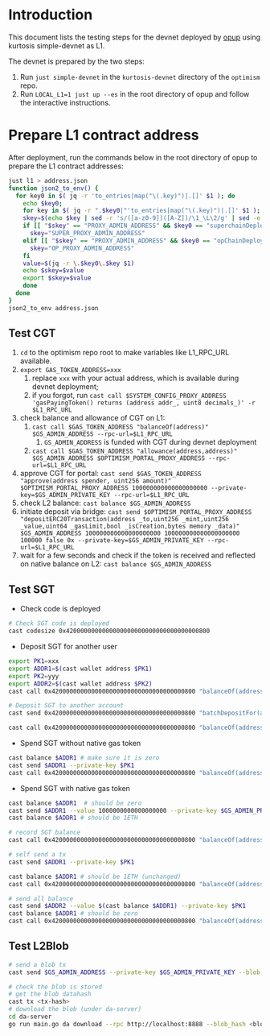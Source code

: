 # Introduction

This document lists the testing steps for the devnet deployed by [opup](https://github.com/zhiqiangxu/opup) using kurtosis simple-devnet as L1.

The devnet is prepared by the two steps:

1. Run `just simple-devnet` in the `kurtosis-devnet` directory of the `optimism` repo.
2. Run `LOCAL_L1=1 just up --es` in the root directory of opup and follow the interactive instructions.

# Prepare L1 contract address

After deployment, run the commands below in the root directory of opup to prepare the L1 contract addresses:

```bash
just l1 > address.json
function json2_to_env() {
  for key0 in $( jq -r 'to_entries|map("\(.key)")|.[]' $1 ); do
    echo $key0;
    for key in $( jq -r ".$key0|"'to_entries|map("\(.key)")|.[]' $1 ); do
    skey=$(echo $key | sed -r 's/([a-z0-9])([A-Z])/\1_\L\2/g' | sed -e 's/\(.*\)/\U\1/')
    if [[ "$skey" == "PROXY_ADMIN_ADDRESS" && $key0 == "superchainDeployment" ]]; then
      skey="SUPER_PROXY_ADMIN_ADDRESS"
    elif [[ "$skey" == "PROXY_ADMIN_ADDRESS" && $key0 == "opChainDeployment" ]]; then
      skey="OP_PROXY_ADMIN_ADDRESS"
    fi
    value=$(jq -r \.$key0\.$key $1)
    echo $skey=$value
    export $skey=$value
    done
  done
}
json2_to_env address.json
```

## Test CGT

1. `cd` to the optimism repo root to make variables like L1_RPC_URL available.
2. `export GAS_TOKEN_ADDRESS=xxx`
    1. replace `xxx` with your actual address, which is available during devnet deployment;
    2. if you forgot, run `cast call $SYSTEM_CONFIG_PROXY_ADDRESS 'gasPayingToken() returns (address addr_, uint8 decimals_)' -r $L1_RPC_URL`
3. check balance and allowance of CGT on L1:
    1. `cast call $GAS_TOKEN_ADDRESS "balanceOf(address)" $GS_ADMIN_ADDRESS --rpc-url=$L1_RPC_URL`
        1. `GS_ADMIN_ADDRESS` is funded with CGT during devnet deployment
    2. `cast call $GAS_TOKEN_ADDRESS "allowance(address,address)" $GS_ADMIN_ADDRESS $OPTIMISM_PORTAL_PROXY_ADDRESS --rpc-url=$L1_RPC_URL`
4. approve CGT for portal: `cast send $GAS_TOKEN_ADDRESS "approve(address spender, uint256 amount)" $OPTIMISM_PORTAL_PROXY_ADDRESS 100000000000000000000 --private-key=$GS_ADMIN_PRIVATE_KEY --rpc-url=$L1_RPC_URL`
4. check L2 balance: `cast balance $GS_ADMIN_ADDRESS`
5. initiate deposit via bridge: `cast send $OPTIMISM_PORTAL_PROXY_ADDRESS "depositERC20Transaction(address _to,uint256 _mint,uint256 _value,uint64 _gasLimit,bool _isCreation,bytes memory _data)" $GS_ADMIN_ADDRESS 100000000000000000000 100000000000000000000  100000 false 0x --private-key=$GS_ADMIN_PRIVATE_KEY --rpc-url=$L1_RPC_URL`
6. wait for a few seconds and check if the token is received and reflected on native balance on L2: `cast balance $GS_ADMIN_ADDRESS`

## Test SGT

- Check code is deployed

```bash
# Check SGT code is deployed
cast codesize 0x4200000000000000000000000000000000000800
```

- Deposit SGT for another user

```bash
export PK1=xxx
export ADDR1=$(cast wallet address $PK1)
export PK2=yyy
export ADDR2=$(cast wallet address $PK2)
cast call 0x4200000000000000000000000000000000000800 "balanceOf(address)" $ADDR1

# Deposit SGT to another account
cast send 0x4200000000000000000000000000000000000800 "batchDepositFor(address[],uint256[])" "[$ADDR1]" "[100000000000000000]" --value 100000000000000000 --private-key $GS_ADMIN_PRIVATE_KEY

cast call 0x4200000000000000000000000000000000000800 "balanceOf(address)" $ADDR1 # make sure the balance is 100000000000000000
```

- Spend SGT without native gas token

```bash
cast balance $ADDR1 # make sure it is zero
cast send $ADDR1 --private-key $PK1
cast call 0x4200000000000000000000000000000000000800 "balanceOf(address)" $ADDR1
```

- Spend SGT with native gas token

```bash
cast balance $ADDR1  # should be zero
cast send $ADDR1 --value 1000000000000000000 --private-key $GS_ADMIN_PRIVATE_KEY
cast balance $ADDR1 # should be 1ETH

# record SGT balance
cast call 0x4200000000000000000000000000000000000800 "balanceOf(address)" $ADDR1

# self send a tx
cast send $ADDR1 --private-key $PK1

cast balance $ADDR1 # should be 1ETH (unchanged)
cast call 0x4200000000000000000000000000000000000800 "balanceOf(address)" $ADDR1 # the balance should be reduced

# send all balance
cast send $ADDR2 --value $(cast balance $ADDR1) --private-key $PK1
cast balance $ADDR1 # should be zero
cast call 0x4200000000000000000000000000000000000800 "balanceOf(address)" $ADDR1 # the balance should be reduced
```

## Test L2Blob

```bash
# send a blob tx
cast send $GS_ADMIN_ADDRESS --private-key $GS_ADMIN_PRIVATE_KEY --blob --path <file>

# check the blob is stored
# get the blob datahash
cast tx <tx-hash>
# download the blob (under da-server)
cd da-server
go run main.go da download --rpc http://localhost:8888 --blob_hash <blob-data-hash>
```